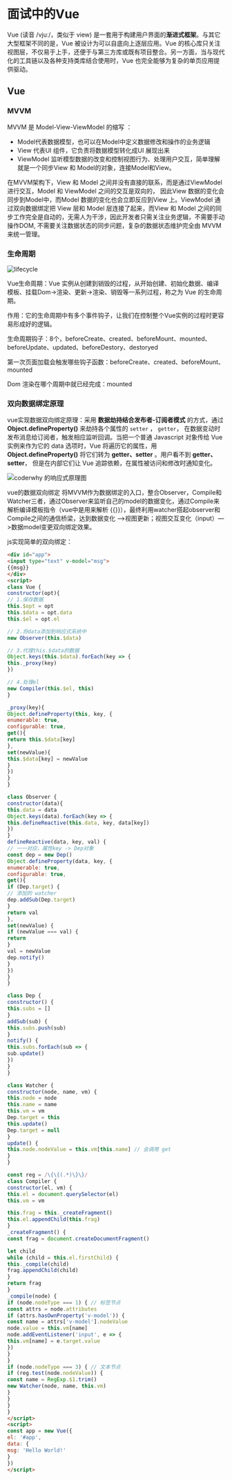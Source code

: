 # 面试中的Vue

Vue (读音 /vjuː/，类似于 view) 是一套用于构建用户界面的**渐进式框架**。与其它大型框架不同的是，Vue 被设计为可以自底向上逐层应用。Vue 的核心库只关注视图层，不仅易于上手，还便于与第三方库或既有项目整合。另一方面，当与现代化的工具链以及各种支持类库结合使用时，Vue 也完全能够为复杂的单页应用提供驱动。

## Vue

### MVVM

MVVM 是 Model-View-ViewModel 的缩写 ：

- Model代表数据模型，也可以在Model中定义数据修改和操作的业务逻辑
- View 代表UI 组件，它负责将数据模型转化成UI 展现出来
- ViewModel 监听模型数据的改变和控制视图行为、处理用户交互，简单理解就是一个同步View 和 Model的对象，连接Model和View。

在MVVM架构下，View 和 Model 之间并没有直接的联系，而是通过ViewModel进行交互，Model 和 ViewModel 之间的交互是双向的， 因此View 数据的变化会同步到Model中，而Model 数据的变化也会立即反应到View 上。ViewModel 通过双向数据绑定把 View 层和 Model 层连接了起来，而View 和 Model 之间的同步工作完全是自动的，无需人为干涉，因此开发者只需关注业务逻辑，不需要手动操作DOM, 不需要关注数据状态的同步问题，复杂的数据状态维护完全由 MVVM 来统一管理。

### 生命周期

![lifecycle](./images/lifecycle.png)

Vue生命周期：Vue 实例从创建到销毁的过程，从开始创建、初始化数据、编译模板、挂载Dom→渲染、更新→渲染、销毁等一系列过程，称之为 Vue 的生命周期。

作用：它的生命周期中有多个事件钩子，让我们在控制整个Vue实例的过程时更容易形成好的逻辑。

生命周期钩子：8个，beforeCreate、created、beforeMount、mounted、beforeUpdate、updated、beforeDestory、destoryed

第一次页面加载会触发哪些钩子函数：beforeCreate、created、beforeMount、mounted

Dom 渲染在哪个周期中就已经完成：mounted

### 双向数据绑定原理

vue实现数据双向绑定原理：采用 **数据劫持结合发布者-订阅者模式** 的方式，通过 **Object.defineProperty()** 来劫持各个属性的 `setter` ， `getter`， 在数据变动时发布消息给订阅者，触发相应监听回调。当把一个普通 Javascript 对象传给 Vue 实例来作为它的 data 选项时，Vue 将遍历它的属性，用 **Object.defineProperty()** 将它们转为 **getter、setter** 。用户看不到  **getter、setter**， 但是在内部它们让 Vue 追踪依赖，在属性被访问和修改时通知变化。

![coderwhy 的响应式原理图](./images/principle.png)


vue的数据双向绑定 将MVVM作为数据绑定的入口，整合Observer，Compile和Watcher三者，通过Observer来监听自己的model的数据变化，通过Compile来解析编译模板指令（vue中是用来解析 {{}}），最终利用watcher搭起observer和Compile之间的通信桥梁，达到数据变化 —>视图更新；视图交互变化（input）—>数据model变更双向绑定效果。

js实现简单的双向绑定：

```html
<div id="app">
<input type="text" v-model="msg">
{{msg}}
</div>
<script>
class Vue {
constructor(opt){
// 1.保存数据
this.$opt = opt
this.$data = opt.data
this.$el = opt.el

// 2.将data添加到响应式系统中
new Observer(this.$data)

// 3.代理this.$data的数据
Object.keys(this.$data).forEach(key => {
this._proxy(key)
})

// 4.处理el
new Compiler(this.$el, this)
}

_proxy(key){
Object.defineProperty(this, key, {
enumerable: true,
configurable: true,
get(){
return this.$data[key]
},
set(newValue){
this.$data[key] = newValue
}
})
}
}

class Observer {
constructor(data){
this.data = data
Object.keys(data).forEach(key => {
this.defineReactive(this.data, key, data[key])
})
}
defineReactive(data, key, val) {
// 一一对应，属性key -> Dep对象
const dep = new Dep()
Object.defineProperty(data, key, {
enumerable: true,
configurable: true,
get(){
if (Dep.target) {
// 添加的 watcher
dep.addSub(Dep.target)
}
return val
},
set(newValue) {
if (newValue === val) {
return
}
val = newValue
dep.notify()
}	
})				
}
}

class Dep {
constructor() {
this.subs = []
}
addSub(sub) {
this.subs.push(sub)
}
notify() {
this.subs.forEach(sub => {
sub.update()
})
}
}

class Watcher {
constructor(node, name, vm) {
this.node = node
this.name = name
this.vm = vm
Dep.target = this
this.update()
Dep.target = null
}
update() {
this.node.nodeValue = this.vm[this.name] // 会调用 get 
}
}

const reg = /\{\{(.*)\}\}/
class Compiler {
constructor(el, vm) {
this.el = document.querySelector(el)
this.vm = vm

this.frag = this._createFragment()
this.el.appendChild(this.frag)
}
_createFragment() {
const frag = document.createDocumentFragment()

let child
while (child = this.el.firstChild) {
this._compile(child)
frag.appendChild(child)
}
return frag
}
_compile(node) {
if (node.nodeType === 1) { // 标签节点
const attrs = node.attributes
if (attrs.hasOwnProperty('v-model')) {
const name = attrs['v-model'].nodeValue
node.value = this.vm[name]
node.addEventListener('input', e => {
this.vm[name] = e.target.value
})
}
}
if (node.nodeType === 3) { // 文本节点					
if (reg.test(node.nodeValue)) {
const name = RegExp.$1.trim()
new Watcher(node, name, this.vm)
}
}
}
}
</script>
<script>
const app = new Vue({
el: '#app',
data: {
msg: 'Hello World!'
}
})
</script>
```